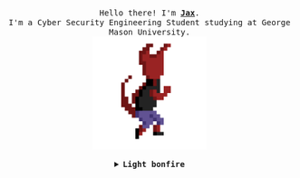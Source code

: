 <p align="center">
  <br>
  <samp>
    Hello there! I'm <b><a rel="nofollow noopener noreferrer" target="_blank" href="https://jaxd.dev">Jax</a></b>.
    <br>I'm a Cyber Security Engineering Student studying at George Mason University.<br>

</samp>
<img src="https://raw.githubusercontent.com/anger/anger/master/assets/run2.gif" width="200"/>

</p>

<details align="center">

<summary> <b> <samp> Light bonfire </samp></b></summary>
<samp>
 <b><h2 style="color: #fc6203">B O N F I R E &nbsp; L I T !</h2> </b>

<img src="https://raw.githubusercontent.com/anger/anger/master/assets/bonefire.gif" width="200"/>

Current Project: <a href="https://github.com/anger/puppycrush">Puppy Crush</a>

<p align="center">
  <a rel="nofollow noopener noreferrer" target="_blank" href="https://www.linkedin.com/in/jaxdunfee/">
  <img src="https://raw.githubusercontent.com/anger/anger/master/assets/linkedin.png" width="30px" alt="LinkedIn"></a>
  &nbsp; 
  &nbsp;
  <a rel="nofollow noopener noreferrer" target="_blank" href="https://twitter.com/0xAnger">
  <img src="https://raw.githubusercontent.com/anger/anger/master/assets/twitter.png" width="30px" alt="Twitter"></a>
  &nbsp; 
  &nbsp;
  <a rel="nofollow noopener noreferrer" target="_blank" href="https://jaxd.dev/">
  <img src="https://raw.githubusercontent.com/anger/anger/master/assets/estus_flask.png" width="23px" alt="Secret"></a>
</p> 


</samp>
</details>
